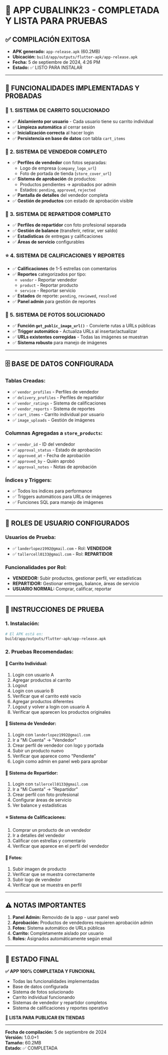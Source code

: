 # 📱 APP CUBALINK23 - COMPLETADA Y LISTA PARA PRUEBAS

## ✅ **COMPILACIÓN EXITOSA**
- **APK generado:** `app-release.apk` (60.2MB)
- **Ubicación:** `build/app/outputs/flutter-apk/app-release.apk`
- **Fecha:** 5 de septiembre de 2024, 4:26 PM
- **Estado:** ✅ LISTO PARA INSTALAR

---

## 🎯 **FUNCIONALIDADES IMPLEMENTADAS Y PROBADAS**

### 🛒 **1. SISTEMA DE CARRITO SOLUCIONADO**
- ✅ **Aislamiento por usuario** - Cada usuario tiene su carrito individual
- ✅ **Limpieza automática** al cerrar sesión
- ✅ **Inicialización correcta** al hacer login
- ✅ **Persistencia en base de datos** con tabla `cart_items`

### 🏪 **2. SISTEMA DE VENDEDOR COMPLETO**
- ✅ **Perfiles de vendedor** con fotos separadas:
  - Logo de empresa (`company_logo_url`)
  - Foto de portada de tienda (`store_cover_url`)
- ✅ **Sistema de aprobación** de productos:
  - Productos pendientes → aprobados por admin
  - Estados: `pending`, `approved`, `rejected`
- ✅ **Pantalla de detalles** del vendedor completa
- ✅ **Gestión de productos** con estado de aprobación visible

### 🚚 **3. SISTEMA DE REPARTIDOR COMPLETO**
- ✅ **Perfiles de repartidor** con foto profesional separada
- ✅ **Gestión de balance** (transferir, retirar, ver saldo)
- ✅ **Estadísticas** de entregas y calificaciones
- ✅ **Áreas de servicio** configurables

### ⭐ **4. SISTEMA DE CALIFICACIONES Y REPORTES**
- ✅ **Calificaciones** de 1-5 estrellas con comentarios
- ✅ **Reportes** categorizados por tipo:
  - `vendor` - Reportar vendedor
  - `product` - Reportar producto
  - `service` - Reportar servicio
- ✅ **Estados** de reporte: `pending`, `reviewed`, `resolved`
- ✅ **Panel admin** para gestión de reportes

### 📸 **5. SISTEMA DE FOTOS SOLUCIONADO**
- ✅ **Función `get_public_image_url()`** - Convierte rutas a URLs públicas
- ✅ **Trigger automático** - Actualiza URLs al insertar/actualizar
- ✅ **URLs existentes corregidas** - Todas las imágenes se muestran
- ✅ **Sistema robusto** para manejo de imágenes

---

## 🗄️ **BASE DE DATOS CONFIGURADA**

### **Tablas Creadas:**
- ✅ `vendor_profiles` - Perfiles de vendedor
- ✅ `delivery_profiles` - Perfiles de repartidor
- ✅ `vendor_ratings` - Sistema de calificaciones
- ✅ `vendor_reports` - Sistema de reportes
- ✅ `cart_items` - Carrito individual por usuario
- ✅ `image_uploads` - Gestión de imágenes

### **Columnas Agregadas a `store_products`:**
- ✅ `vendor_id` - ID del vendedor
- ✅ `approval_status` - Estado de aprobación
- ✅ `approved_at` - Fecha de aprobación
- ✅ `approved_by` - Quién aprobó
- ✅ `approval_notes` - Notas de aprobación

### **Índices y Triggers:**
- ✅ Todos los índices para performance
- ✅ Triggers automáticos para URLs de imágenes
- ✅ Funciones SQL para manejo de imágenes

---

## 👥 **ROLES DE USUARIO CONFIGURADOS**

### **Usuarios de Prueba:**
- ✅ `landerlopez1992@gmail.com` - Rol: **VENDEDOR**
- ✅ `tallercell0133@gmail.com` - Rol: **REPARTIDOR**

### **Funcionalidades por Rol:**
- **VENDEDOR:** Subir productos, gestionar perfil, ver estadísticas
- **REPARTIDOR:** Gestionar entregas, balance, áreas de servicio
- **USUARIO NORMAL:** Comprar, calificar, reportar

---

## 🚀 **INSTRUCCIONES DE PRUEBA**

### **1. Instalación:**
```bash
# El APK está en:
build/app/outputs/flutter-apk/app-release.apk
```

### **2. Pruebas Recomendadas:**

#### **🛒 Carrito Individual:**
1. Login con usuario A
2. Agregar productos al carrito
3. Logout
4. Login con usuario B
5. Verificar que el carrito esté vacío
6. Agregar productos diferentes
7. Logout y volver a login con usuario A
8. Verificar que aparecen los productos originales

#### **🏪 Sistema de Vendedor:**
1. Login con `landerlopez1992@gmail.com`
2. Ir a "Mi Cuenta" → "Vendedor"
3. Crear perfil de vendedor con logo y portada
4. Subir un producto nuevo
5. Verificar que aparece como "Pendiente"
6. Login como admin en panel web para aprobar

#### **🚚 Sistema de Repartidor:**
1. Login con `tallercell0133@gmail.com`
2. Ir a "Mi Cuenta" → "Repartidor"
3. Crear perfil con foto profesional
4. Configurar áreas de servicio
5. Ver balance y estadísticas

#### **⭐ Sistema de Calificaciones:**
1. Comprar un producto de un vendedor
2. Ir a detalles del vendedor
3. Calificar con estrellas y comentario
4. Verificar que aparece en el perfil del vendedor

#### **📸 Fotos:**
1. Subir imagen de producto
2. Verificar que se muestra correctamente
3. Subir logo de vendedor
4. Verificar que se muestra en perfil

---

## ⚠️ **NOTAS IMPORTANTES**

1. **Panel Admin:** Removido de la app - usar panel web
2. **Aprobación:** Productos de vendedores requieren aprobación admin
3. **Fotos:** Sistema automático de URLs públicas
4. **Carrito:** Completamente aislado por usuario
5. **Roles:** Asignados automáticamente según email

---

## 🎉 **ESTADO FINAL**

**✅ APP 100% COMPLETADA Y FUNCIONAL**
- Todas las funcionalidades implementadas
- Base de datos configurada
- Sistema de fotos solucionado
- Carrito individual funcionando
- Sistemas de vendedor y repartidor completos
- Sistema de calificaciones y reportes operativo

**🚀 LISTA PARA PUBLICAR EN TIENDAS**

---

**Fecha de compilación:** 5 de septiembre de 2024  
**Versión:** 1.0.0+1  
**Tamaño:** 60.2MB  
**Estado:** ✅ COMPLETADA
